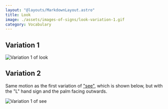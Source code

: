 ```yaml
---
layout: "@layouts/MarkdownLayout.astro"
title: Look
image: ./assets/images-of-signs/look-variation-1.gif
category: Vocabulary
---
```


## Variation 1

![Variation 1 of look](@signs/look-variation-1.gif)

## Variation 2

Same motion as the first variation of ["see"](./see#variation-1),
which is shown below,
but with the "L" hand sign and the palm facing outwards.

![Variation 1 of see](@signs/see-variation-1.gif)
